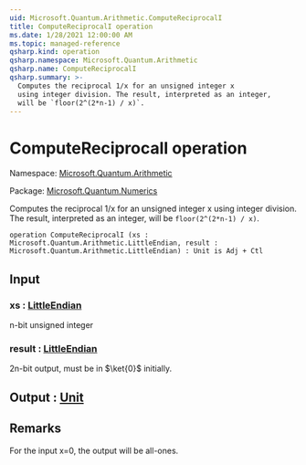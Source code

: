```yaml
---
uid: Microsoft.Quantum.Arithmetic.ComputeReciprocalI
title: ComputeReciprocalI operation
ms.date: 1/28/2021 12:00:00 AM
ms.topic: managed-reference
qsharp.kind: operation
qsharp.namespace: Microsoft.Quantum.Arithmetic
qsharp.name: ComputeReciprocalI
qsharp.summary: >-
  Computes the reciprocal 1/x for an unsigned integer x
  using integer division. The result, interpreted as an integer,
  will be `floor(2^(2*n-1) / x)`.
---
```


# ComputeReciprocalI operation

Namespace: [Microsoft.Quantum.Arithmetic](xref:Microsoft.Quantum.Arithmetic)

Package: [Microsoft.Quantum.Numerics](https://nuget.org/packages/Microsoft.Quantum.Numerics)


Computes the reciprocal 1/x for an unsigned integer xusing integer division. The result, interpreted as an integer,will be `floor(2^(2*n-1) / x)`.

```qsharp
operation ComputeReciprocalI (xs : Microsoft.Quantum.Arithmetic.LittleEndian, result : Microsoft.Quantum.Arithmetic.LittleEndian) : Unit is Adj + Ctl
```


## Input

### xs : [LittleEndian](xref:Microsoft.Quantum.Arithmetic.LittleEndian)

n-bit unsigned integer


### result : [LittleEndian](xref:Microsoft.Quantum.Arithmetic.LittleEndian)

2n-bit output, must be in $\ket{0}$ initially.



## Output : [Unit](xref:microsoft.quantum.lang-ref.unit)



## Remarks

For the input x=0, the output will be all-ones.